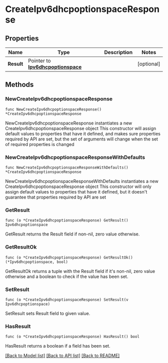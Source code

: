 # CreateIpv6dhcpoptionspaceResponse

## Properties

Name | Type | Description | Notes
------------ | ------------- | ------------- | -------------
**Result** | Pointer to [**Ipv6dhcpoptionspace**](Ipv6dhcpoptionspace.md) |  | [optional] 

## Methods

### NewCreateIpv6dhcpoptionspaceResponse

`func NewCreateIpv6dhcpoptionspaceResponse() *CreateIpv6dhcpoptionspaceResponse`

NewCreateIpv6dhcpoptionspaceResponse instantiates a new CreateIpv6dhcpoptionspaceResponse object
This constructor will assign default values to properties that have it defined,
and makes sure properties required by API are set, but the set of arguments
will change when the set of required properties is changed

### NewCreateIpv6dhcpoptionspaceResponseWithDefaults

`func NewCreateIpv6dhcpoptionspaceResponseWithDefaults() *CreateIpv6dhcpoptionspaceResponse`

NewCreateIpv6dhcpoptionspaceResponseWithDefaults instantiates a new CreateIpv6dhcpoptionspaceResponse object
This constructor will only assign default values to properties that have it defined,
but it doesn't guarantee that properties required by API are set

### GetResult

`func (o *CreateIpv6dhcpoptionspaceResponse) GetResult() Ipv6dhcpoptionspace`

GetResult returns the Result field if non-nil, zero value otherwise.

### GetResultOk

`func (o *CreateIpv6dhcpoptionspaceResponse) GetResultOk() (*Ipv6dhcpoptionspace, bool)`

GetResultOk returns a tuple with the Result field if it's non-nil, zero value otherwise
and a boolean to check if the value has been set.

### SetResult

`func (o *CreateIpv6dhcpoptionspaceResponse) SetResult(v Ipv6dhcpoptionspace)`

SetResult sets Result field to given value.

### HasResult

`func (o *CreateIpv6dhcpoptionspaceResponse) HasResult() bool`

HasResult returns a boolean if a field has been set.


[[Back to Model list]](../README.md#documentation-for-models) [[Back to API list]](../README.md#documentation-for-api-endpoints) [[Back to README]](../README.md)


